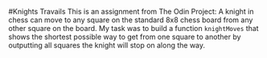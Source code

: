 #Knights Travails
This is an assignment from The Odin Project:
A knight in chess can move to any square on the standard 8x8 chess board from any other square on the board.
My task was to build a function `knightMoves` that shows the shortest possible way to get from one square to another by outputting all squares the knight will stop on along the way.
